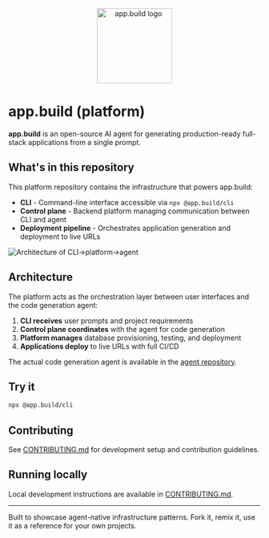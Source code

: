 <div align="center">
  <img src="logo.png" alt="app.build logo" width="150">
</div>

# app.build (platform)

**app.build** is an open-source AI agent for generating production-ready full-stack applications from a single prompt.

## What's in this repository

This platform repository contains the infrastructure that powers app.build:

- **CLI** - Command-line interface accessible via `npx @app.build/cli`
- **Control plane** - Backend platform managing communication between CLI and agent
- **Deployment pipeline** - Orchestrates application generation and deployment to live URLs

![Architecture of CLI->platform->agent](./readme-docs/architecture_diagram.png)

## Architecture

The platform acts as the orchestration layer between user interfaces and the code generation agent:

1. **CLI receives** user prompts and project requirements
2. **Control plane coordinates** with the agent for code generation
3. **Platform manages** database provisioning, testing, and deployment
4. **Applications deploy** to live URLs with full CI/CD

The actual code generation agent is available in the [agent repository](https://github.com/appdotbuild/agent).

## Try it

```bash
npx @app.build/cli
```

## Contributing

See [CONTRIBUTING.md](CONTRIBUTING.md) for development setup and contribution guidelines.

## Running locally

Local development instructions are available in [CONTRIBUTING.md](CONTRIBUTING.md).

---

Built to showcase agent-native infrastructure patterns. Fork it, remix it, use it as a reference for your own projects.
